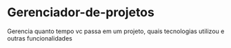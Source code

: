 # Gerenciador-de-projetos
Gerencia quanto tempo vc passa em um projeto, quais tecnologias utilizou e outras funcionalidades
